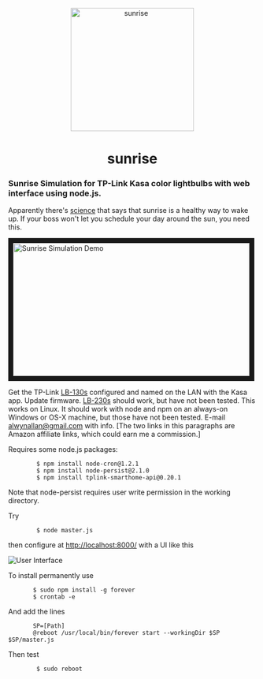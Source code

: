 <p align="center">
<img src="/logo.png" width="250" height="250" alt="sunrise"/>
</p>
<h1 align="center">sunrise</h1>

### Sunrise Simulation for TP-Link Kasa color lightbulbs with web interface using node.js.

Apparently there's [science](https://en.wikipedia.org/wiki/Dawn_simulation) that says that
sunrise is a healthy way to wake up. If your boss won't let you schedule your day around the
sun, you need this.
 
<a href="https://youtu.be/u5jpNrPbcPU" target="_blank">
<img src="youtube.jpg" alt="Sunrise Simulation Demo" width="480" height="270" border="10" /></a>

Get the TP-Link [LB-130s](https://www.amazon.com/gp/product/B01HXM8X88/ref=as_li_tl?ie=UTF8&camp=1789&creative=9325&creativeASIN=B01HXM8X88&linkCode=as2&tag=alwynallan-20&linkId=0825859a7e932fd942ae1dfbac590114)
configured and named on the LAN with the Kasa app. Update firmware.
[LB-230s](https://www.amazon.com/gp/product/B072N7GG9K/ref=as_li_tl?ie=UTF8&camp=1789&creative=9325&creativeASIN=B072N7GG9K&linkCode=as2&tag=alwynallan-20&linkId=f74cb1f11989a4c79f8cf2e0e1e1a155)
should work, but have not been tested. This works on Linux. It should work with node and npm on an
always-on Windows or OS-X machine, but those have not been tested. E-mail alwynallan@gmail.com with info.
[The two links in this paragraphs are Amazon affiliate links, which could earn me a commission.]

Requires some node.js packages:
```
        $ npm install node-cron@1.2.1
        $ npm install node-persist@2.1.0
        $ npm install tplink-smarthome-api@0.20.1
```
Note that node-persist requires user write permission in the working directory.

Try
```
        $ node master.js
```
then configure at [http://localhost:8000/](http://localhost:8000/) with a UI like this

![User Interface](/Settings.5.png)

To install permanently use
```
       $ sudo npm install -g forever
       $ crontab -e
```
And add the lines
```
       SP=[Path]
       @reboot /usr/local/bin/forever start --workingDir $SP $SP/master.js
```
Then test
```
        $ sudo reboot
```
